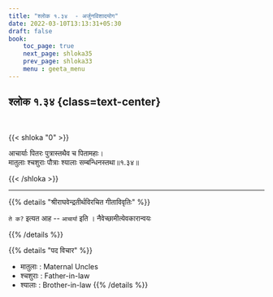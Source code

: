 ```yaml
---
title: "श्लोक १.३४  - अर्जुनविशादयोग"
date: 2022-03-10T13:13:31+05:30
draft: false
book:
    toc_page: true
    next_page: shloka35
    prev_page: shloka33
    menu : geeta_menu
---
```




## श्लोक १.३४ {class=text-center}

<br/>

{{< shloka  "0"  >}}

आचार्याः पितरः पुत्रास्तथैव च पितामहाः।  
मातुलाः श्चशुराः पौत्राः श्यालाः सम्बन्धिनस्तथा॥१.३४॥

{{< /shloka >}}

---

{{% details "श्रीराघवेन्द्रतीर्थविरचित गीताविवृतिः" %}}

`ते क?` इत्यत आह -- `आचार्या` इति । नैवेच्छामीत्येवकारान्वयः

{{% /details %}}


{{% details "पद विचार" %}}
- मातुलाः : Maternal Uncles
- श्चशुराः : Father-in-law
- श्यालाः : Brother-in-law
{{% /details %}}
